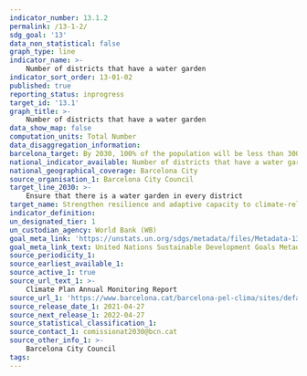 ```yaml
---
indicator_number: 13.1.2
permalink: /13-1-2/
sdg_goal: '13'
data_non_statistical: false
graph_type: line
indicator_name: >-
    Number of districts that have a water garden
indicator_sort_order: 13-01-02
published: true
reporting_status: inprogress
target_id: '13.1'
graph_title: >-
    Number of districts that have a water garden
data_show_map: false
computation_units: Total Number
data_disaggregation_information:
barcelona_target: By 2030, 100% of the population will be less than 300 metres from a climate refuge, and with a water garden in every district
national_indicator_available: Number of districts that have a water garden
national_geographical_coverage: Barcelona City
source_organisation_1: Barcelona City Council
target_line_2030: >-
    Ensure that there is a water garden in every district
target_name: Strengthen resilience and adaptive capacity to climate-related hazards and natural disasters in all countries
indicator_definition:
un_designated_tier: 1
un_custodian_agency: World Bank (WB)
goal_meta_link: 'https://unstats.un.org/sdgs/metadata/files/Metadata-13-01-02.pdf'
goal_meta_link_text: United Nations Sustainable Development Goals Metadata (pdf 894kB)
source_periodicity_1: 
source_earliest_available_1: 
source_active_1: true
source_url_text_1: >-
    Climate Plan Annual Monitoring Report 
source_url_1: 'https://www.barcelona.cat/barcelona-pel-clima/sites/default/files/documents/pla_pel_clima_-_informe_anual201841219.pdf'
source_release_date_1: 2021-04-27
source_next_release_1: 2022-04-27
source_statistical_classification_1: 
source_contact_1: comissionat2030@bcn.cat
source_other_info_1: >-
    Barcelona City Council
tags:
---
```

